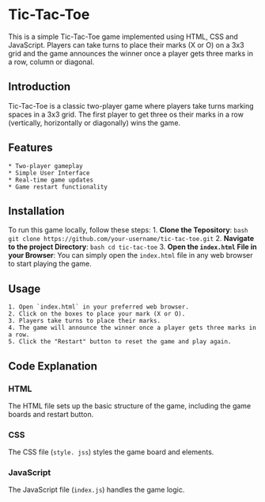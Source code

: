 # Tic-Tac-Toe

This is a simple Tic-Tac-Toe game implemented using HTML, CSS and JavaScript. Players can take turns to place their marks (X or O) on a 3x3 grid and the game announces the winner once a player gets three marks in a row, column or diagonal.

## Introduction

Tic-Tac-Toe is a classic two-player game where players take turns marking spaces in a 3x3 grid. The first player to get three os their marks in a row (vertically, horizontally or diagonally) wins the game.

## Features

    * Two-player gameplay
    * Simple User Interface
    * Real-time game updates
    * Game restart functionality
    
## Installation

To run this game locally, follow these steps:
    1. **Clone the Tepository**:
         ```bash git clone https://github.com/your-username/tic-tac-toe.git```
    2. **Navigate to the project Directory**:
         ```bash cd tic-tac-toe```
    3. **Open the `index.html` File in your Browser**:
         You can simply open the `index.html` file in any web browser to start playing the game.

 ## Usage
 
    1. Open `index.html` in your preferred web browser.
    2. Click on the boxes to place your mark (X or O).
    3. Players take turns to place their marks.
    4. The game will announce the winner once a player gets three marks in a row.
    5. Click the "Restart" button to reset the game and play again.

## Code Explanation

### HTML

The HTML file sets up the basic structure of the game, including the game boards and restart button.

### CSS

The CSS file (`style. jss`) styles the game board and elements.

### JavaScript

The JavaScript file (`index.js`) handles the game logic.
